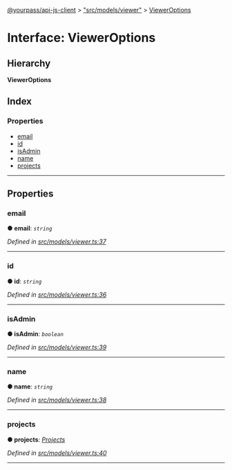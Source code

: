 [@yourpass/api-js-client](../README.md) > ["src/models/viewer"](../modules/_src_models_viewer_.md) > [ViewerOptions](../interfaces/_src_models_viewer_.vieweroptions.md)

# Interface: ViewerOptions

## Hierarchy

**ViewerOptions**

## Index

### Properties

* [email](_src_models_viewer_.vieweroptions.md#email)
* [id](_src_models_viewer_.vieweroptions.md#id)
* [isAdmin](_src_models_viewer_.vieweroptions.md#isadmin)
* [name](_src_models_viewer_.vieweroptions.md#name)
* [projects](_src_models_viewer_.vieweroptions.md#projects)

---

## Properties

<a id="email"></a>

###  email

**● email**: *`string`*

*Defined in [src/models/viewer.ts:37](https://github.com/yourpass/yourpass-api-js-client/blob/b6d366f/src/models/viewer.ts#L37)*

___
<a id="id"></a>

###  id

**● id**: *`string`*

*Defined in [src/models/viewer.ts:36](https://github.com/yourpass/yourpass-api-js-client/blob/b6d366f/src/models/viewer.ts#L36)*

___
<a id="isadmin"></a>

###  isAdmin

**● isAdmin**: *`boolean`*

*Defined in [src/models/viewer.ts:39](https://github.com/yourpass/yourpass-api-js-client/blob/b6d366f/src/models/viewer.ts#L39)*

___
<a id="name"></a>

###  name

**● name**: *`string`*

*Defined in [src/models/viewer.ts:38](https://github.com/yourpass/yourpass-api-js-client/blob/b6d366f/src/models/viewer.ts#L38)*

___
<a id="projects"></a>

###  projects

**● projects**: *[Projects](_src_models_viewer_.projects.md)*

*Defined in [src/models/viewer.ts:40](https://github.com/yourpass/yourpass-api-js-client/blob/b6d366f/src/models/viewer.ts#L40)*

___

